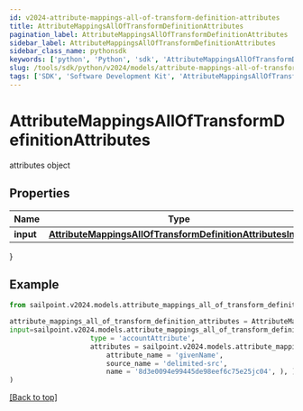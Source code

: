 ```yaml
---
id: v2024-attribute-mappings-all-of-transform-definition-attributes
title: AttributeMappingsAllOfTransformDefinitionAttributes
pagination_label: AttributeMappingsAllOfTransformDefinitionAttributes
sidebar_label: AttributeMappingsAllOfTransformDefinitionAttributes
sidebar_class_name: pythonsdk
keywords: ['python', 'Python', 'sdk', 'AttributeMappingsAllOfTransformDefinitionAttributes', 'V2024AttributeMappingsAllOfTransformDefinitionAttributes'] 
slug: /tools/sdk/python/v2024/models/attribute-mappings-all-of-transform-definition-attributes
tags: ['SDK', 'Software Development Kit', 'AttributeMappingsAllOfTransformDefinitionAttributes', 'V2024AttributeMappingsAllOfTransformDefinitionAttributes']
---
```


# AttributeMappingsAllOfTransformDefinitionAttributes

attributes object

## Properties

Name | Type | Description | Notes
------------ | ------------- | ------------- | -------------
**input** | [**AttributeMappingsAllOfTransformDefinitionAttributesInput**](attribute-mappings-all-of-transform-definition-attributes-input) |  | [optional] 
}

## Example

```python
from sailpoint.v2024.models.attribute_mappings_all_of_transform_definition_attributes import AttributeMappingsAllOfTransformDefinitionAttributes

attribute_mappings_all_of_transform_definition_attributes = AttributeMappingsAllOfTransformDefinitionAttributes(
input=sailpoint.v2024.models.attribute_mappings_all_of_transform_definition_attributes_input.AttributeMappings_allOf_transformDefinition_attributes_input(
                    type = 'accountAttribute', 
                    attributes = sailpoint.v2024.models.attribute_mappings_all_of_transform_definition_attributes_input_attributes.AttributeMappings_allOf_transformDefinition_attributes_input_attributes(
                        attribute_name = 'givenName', 
                        source_name = 'delimited-src', 
                        name = '8d3e0094e99445de98eef6c75e25jc04', ), )
)

```
[[Back to top]](#) 

